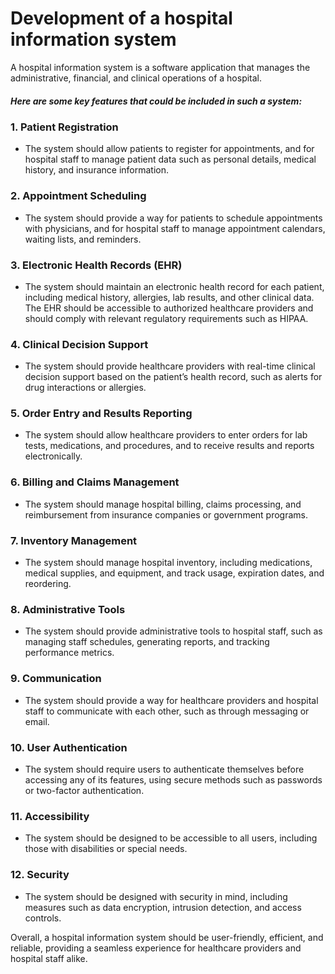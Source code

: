 # Development of a hospital information system
A hospital information system is a software application that manages the administrative, financial, and clinical operations of a hospital. 

##### Here are some key features that could be included in such a system:

### 1. Patient Registration
- The system should allow patients to register for appointments, and for hospital staff to manage patient data such as personal details, medical history, and insurance information.

### 2. Appointment Scheduling
- The system should provide a way for patients to schedule appointments with physicians, and for hospital staff to manage appointment calendars, waiting lists, and reminders.

### 3. Electronic Health Records (EHR)
- The system should maintain an electronic health record for each patient, including medical history, allergies, lab results, and other clinical data. The EHR should be accessible to authorized healthcare providers and should comply with relevant regulatory requirements such as HIPAA.

### 4. Clinical Decision Support
- The system should provide healthcare providers with real-time clinical decision support based on the patient’s health record, such as alerts for drug interactions or allergies.

### 5. Order Entry and Results Reporting
- The system should allow healthcare providers to enter orders for lab tests, medications, and procedures, and to receive results and reports electronically.

### 6. Billing and Claims Management
- The system should manage hospital billing, claims processing, and reimbursement from insurance companies or government programs.

### 7. Inventory Management
- The system should manage hospital inventory, including medications, medical supplies, and equipment, and track usage, expiration dates, and reordering.

### 8. Administrative Tools
- The system should provide administrative tools to hospital staff, such as managing staff schedules, generating reports, and tracking performance metrics.

### 9. Communication
- The system should provide a way for healthcare providers and hospital staff to communicate with each other, such as through messaging or email.

### 10. User Authentication
- The system should require users to authenticate themselves before accessing any of its features, using secure methods such as passwords or two-factor authentication.

### 11. Accessibility
- The system should be designed to be accessible to all users, including those with disabilities or special needs.

### 12. Security
- The system should be designed with security in mind, including measures such as data encryption, intrusion detection, and access controls.


Overall, a hospital information system should be user-friendly, efficient, and reliable, providing a seamless experience for healthcare providers and hospital staff alike.
